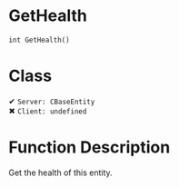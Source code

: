# GetHealth
```
int GetHealth()
```
# Class
✔ `Server: CBaseEntity`  
✖ `Client: undefined`  

# Function Description
Get the health of this entity.
